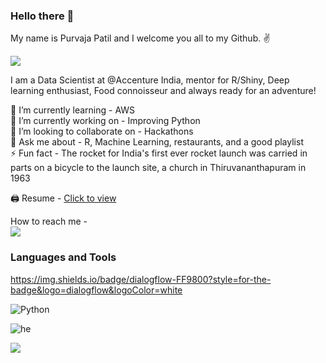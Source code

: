 ### Hello there 👋

My name is Purvaja Patil and I welcome you all to my Github. ✌️

![](https://komarev.com/ghpvc/?username=purvajapatil&color=blueviolet&style=plastic)

I am a Data Scientist at @Accenture India, mentor for R/Shiny, Deep learning enthusiast, Food connoisseur and always ready for an adventure!

🌱 I’m currently learning - AWS <br/>
🔭 I’m currently working on - Improving Python <br/>
👯 I’m looking to collaborate on - Hackathons <br/>
💬 Ask me about - R, Machine Learning, restaurants, and a good playlist <br/>
⚡️ Fun fact - The rocket for India's first ever rocket launch was carried in parts on a bicycle to the launch site, a church in Thiruvananthapuram in 1963 <br/>

🖨 Resume - [Click to view](https://drive.google.com/file/d/1O3O4hIQiaoHdxGIF0MyWG9nv46_tzHsu/view?usp=sharing)

How to reach me - <br/>
[![](https://img.shields.io/badge/LinkedIn-0077B5?style=for-the-badge&logo=linkedin&logoColor=white)](https://www.linkedin.com/in/purvajapatil/)

### Languages and Tools


https://img.shields.io/badge/dialogflow-FF9800?style=for-the-badge&logo=dialogflow&logoColor=white

![Python](<img src="https://img.shields.io/badge/BadgeText-HexColor?logo=SimpleIconName&logoColor=white&color=blue" />)

![he](<img src="https://img.shields.io/badge/dialogflow-FF9800?style=for-the-badge&logo=dialogflow&logoColor=white" />)

![](https://img.shields.io/badge/BadgeText-HexColor?style=plastic&logoColor=white&color=blue&alt=Python)
